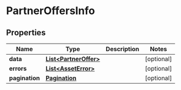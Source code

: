 

# PartnerOffersInfo


## Properties

| Name | Type | Description | Notes |
|------------ | ------------- | ------------- | -------------|
|**data** | [**List&lt;PartnerOffer&gt;**](PartnerOffer.md) |  |  [optional] |
|**errors** | [**List&lt;AssetError&gt;**](AssetError.md) |  |  [optional] |
|**pagination** | [**Pagination**](Pagination.md) |  |  [optional] |



